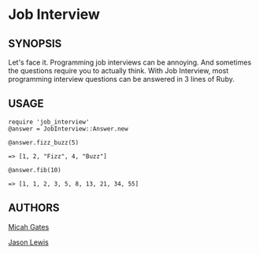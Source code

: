 # Job Interview

## SYNOPSIS

Let's face it. Programming job interviews can be annoying. And sometimes the questions require you to actually think. With Job Interview, most programming interview questions can be answered in 3 lines of Ruby.

## USAGE

    require 'job_interview'
    @answer = JobInterview::Answer.new
    
    @answer.fizz_buzz(5)
    
    => [1, 2, "Fizz", 4, "Buzz"]
    
    @answer.fib(10)
    
    => [1, 1, 2, 3, 5, 8, 13, 21, 34, 55]
    
## AUTHORS

[Micah Gates](https://github.com/mgates)

[Jason Lewis](https://github.com/canweriotnow)